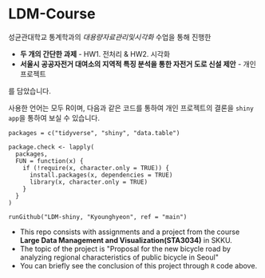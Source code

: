 # LDM-Course

성균관대학교 통계학과의 *대용량자료관리및시각화* 수업을 통해 진행한

- **두 개의 간단한 과제** - HW1. 전처리 & HW2. 시각화
- **서울시 공공자전거 대여소의 지역적 특징 분석을 통한 자전거 도로 신설 제안** - 개인 프로젝트

를 담았습니다.

사용한 언어는 모두 R이며, 다음과 같은 코드를 통하여 개인 프로젝트의 결론을 `shiny app`을 통하여 보실 수 있습니다.


```
packages = c("tidyverse", "shiny", "data.table")

package.check <- lapply(
  packages,
  FUN = function(x) {
    if (!require(x, character.only = TRUE)) {
      install.packages(x, dependencies = TRUE)
      library(x, character.only = TRUE)
    }
  }
)

runGithub("LDM-shiny, "Kyounghyeon", ref = "main") 
```


- This repo consists with assignments and a project from the course **Large Data Management and Visualization(STA3034)** in SKKU.
- The topic of the project is "Proposal for the new bicycle road by analyzing regional characteristics of public bicycle in Seoul"
- You can briefly see the conclusion of this project through `R` code above.
